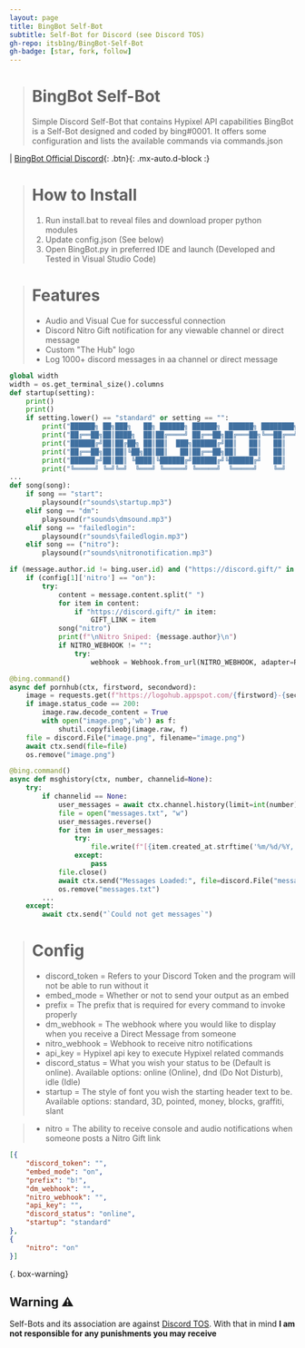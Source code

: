 ```yaml
---
layout: page
title: BingBot Self-Bot
subtitle: Self-Bot for Discord (see Discord TOS)
gh-repo: itsb1ng/BingBot-Self-Bot
gh-badge: [star, fork, follow]
---
```

> # BingBot Self-Bot
> Simple Discord Self-Bot that contains Hypixel API capabilities
> BingBot is a Self-Bot designed and coded by bing#0001. It offers some configuration and lists the available commands via commands.json


| [BingBot Official Discord](https://discord.gg/d6TB9xUBgj){: .btn}{: .mx-auto.d-block :}

> # How to Install
> 1. Run install.bat to reveal files and download proper python modules
> 2. Update config.json (See below)
> 3. Open BingBot.py in preferred IDE and launch (Developed and Tested in Visual Studio Code)

> # Features
> * Audio and Visual Cue for successful connection
> * Discord Nitro Gift notification for any viewable channel or direct message
> * Custom "The Hub" logo
> * Log 1000+ discord messages in aa channel or direct message
```python
global width
width = os.get_terminal_size().columns
def startup(setting):
    print()
    print()
    if setting.lower() == "standard" or setting == "":
        print("██████╗ ██╗███╗   ██╗ ██████╗ ██████╗  ██████╗ ████████╗".center(width))
        print("██╔══██╗██║████╗  ██║██╔════╝ ██╔══██╗██╔═══██╗╚══██╔══╝".center(width))
        print("██████╔╝██║██╔██╗ ██║██║  ███╗██████╔╝██║   ██║   ██║   ".center(width))
        print("██╔══██╗██║██║╚██╗██║██║   ██║██╔══██╗██║   ██║   ██║   ".center(width))
        print("██████╔╝██║██║ ╚████║╚██████╔╝██████╔╝╚██████╔╝   ██║   ".center(width))
        print("╚═════╝ ╚═╝╚═╝  ╚═══╝ ╚═════╝ ╚═════╝  ╚═════╝    ╚═╝   ".center(width))
...
def song(song):
    if song == "start":
        playsound(r"sounds\startup.mp3")
    elif song == "dm":
        playsound(r"sounds\dmsound.mp3")
    elif song == "failedlogin":
        playsound(r"sounds\failedlogin.mp3")
    elif song == ("nitro"):
        playsound(r"sounds\nitronotification.mp3")
```
```python
if (message.author.id != bing.user.id) and ("https://discord.gift/" in message.content):
    if (config[1]['nitro'] == "on"):
        try:
            content = message.content.split(" ")
            for item in content:
                if "https://discord.gift/" in item:
                    GIFT_LINK = item
            song("nitro")
            print(f"\nNitro Sniped: {message.author}\n")
            if NITRO_WEBHOOK != "":
                try:
                    webhook = Webhook.from_url(NITRO_WEBHOOK, adapter=RequestsWebhookAdapter())
```
```python
@bing.command()
async def pornhub(ctx, firstword, secondword):
    image = requests.get(f"https://logohub.appspot.com/{firstword}-{secondword}-120.webp?scheme=white&transparent=true&padding=0", stream=True)
    if image.status_code == 200:
        image.raw.decode_content = True
        with open("image.png",'wb') as f:
            shutil.copyfileobj(image.raw, f)
    file = discord.File("image.png", filename="image.png")
    await ctx.send(file=file)
    os.remove("image.png")
```
```python
@bing.command()
async def msghistory(ctx, number, channelid=None):
    try:
        if channelid == None:
            user_messages = await ctx.channel.history(limit=int(number)).flatten()
            file = open("messages.txt", "w")
            user_messages.reverse()
            for item in user_messages:
                try:
                    file.write(f"[{item.created_at.strftime('%m/%d/%Y, %H:%M:%S')}] {item.author.name}#{item.author.discriminator}: {item.content}\n")
                except:
                    pass
            file.close()
            await ctx.send("Messages Loaded:", file=discord.File("messages.txt"))
            os.remove("messages.txt")
        ...        
    except:
        await ctx.send("`Could not get messages`")
```

> # Config
> * discord_token = Refers to your Discord Token and the program will not be able to run without it
> * embed_mode = Whether or not to send your output as an embed
> * prefix = The prefix that is required for every command to invoke properly
> * dm_webhook = The webhook where you would like to display when you receive a Direct Message from someone
> * nitro_webhook = Webhook to receive nitro notifications
> * api_key = Hypixel api key to execute Hypixel related commands
> * discord_status = What you wish your status to be (Default is online). Available options: online (Online), dnd (Do Not Disturb), idle (Idle)
> * startup = The style of font you wish the starting header text to be. Available options: standard, 3D, pointed, money, blocks, graffiti, slant

> * nitro = The ability to receive console and audio notifications when someone posts a Nitro Gift link
```json
[{
    "discord_token": "",
    "embed_mode": "on",
    "prefix": "b!",
    "dm_webhook": "",
    "nitro_webhook": "",
    "api_key": "",
    "discord_status": "online",
    "startup": "standard"
},
{
    "nitro": "on"
}]
```

{. box-warning}
## Warning ⚠
Self-Bots and its association are against [Discord TOS](https://discord.com/terms). With that in mind **I am not responsible for any punishments you may receive**